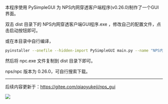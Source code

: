 本程序使用 PySimpleGUI 为 NPS内网穿透客户端程序(v0.26.0)制作了一个GUI界面。


双击 dist 目录下的 NPS内网穿透客户端GUI程序.exe ，修改自己的配置文件，点击启动按钮即可。

或在本目录中自行编译，
```bash
pyinstaller --onefile --hidden-import PySimpleGUI main.py --name "NPS内网穿透客户端GUI程序"  --noconsole
```
然后将 npc.exe 文件复制到 dist 目录下即可。

nps/npc 版本为 0.26.0，可自行搜索下载。

---

后续内容更新于：https://gitee.com/qiaoyukeji/nps_gui


![](http://img.upy.qiaoyukeji.cn/2024/04/06/20240406214012.png)
